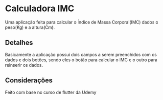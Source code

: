 # Calculadora IMC

Uma aplicação feita para calcular o Índice de Massa Corporal(IMC) dados o peso(Kg) e a altura(Cm).

## Detalhes

Basicamente a aplicação possui dois campos a serem preenchidos com os dados e dois botões, sendo eles o botão para calcular o IMC e o outro para reinserir os dados.

## Considerações

Feito com base no curso de flutter da Udemy
